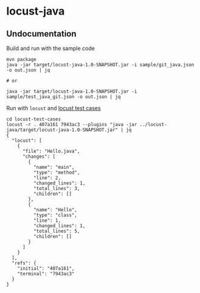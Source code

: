 # locust-java

## Undocumentation

Build and run with the sample code
```shell
mvn package
java -jar target/locust-java-1.0-SNAPSHOT.jar -i sample/git_java.json -o out.json | jq

# or

java -jar target/locust-java-1.0-SNAPSHOT.jar -i sample/test_java_git.json -o out.json | jq
```

Run with `locust` and [locust test cases](https://github.com/bugout-dev/locust-test-cases)
```shell
cd locust-test-cases
locust -r . 407a161 7943ac3 --plugins "java -jar ../locust-java/target/locust-java-1.0-SNAPSHOT.jar" | jq     
{
  "locust": [
    {
      "file": "Hello.java",
      "changes": [
        {
          "name": "main",
          "type": "method",
          "line": 2,
          "changed_lines": 1,
          "total_lines": 3,
          "children": []
        },
        {
          "name": "Hello",
          "type": "class",
          "line": 1,
          "changed_lines": 1,
          "total_lines": 5,
          "children": []
        }
      ]
    }
  ],
  "refs": {
    "initial": "407a161",
    "terminal": "7943ac3"
  }
}
```
